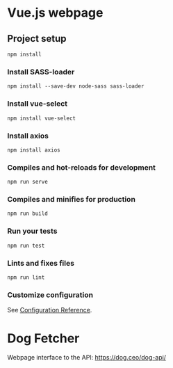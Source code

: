 # Vue.js webpage

## Project setup
```
npm install
```

### Install SASS-loader
```
npm install --save-dev node-sass sass-loader
```

### Install vue-select
```
npm install vue-select
```

### Install axios
```
npm install axios
```

### Compiles and hot-reloads for development
```
npm run serve
```

### Compiles and minifies for production
```
npm run build
```

### Run your tests
```
npm run test
```

### Lints and fixes files
```
npm run lint
```

### Customize configuration
See [Configuration Reference](https://cli.vuejs.org/config/).

# Dog Fetcher
Webpage interface to the API: https://dog.ceo/dog-api/


